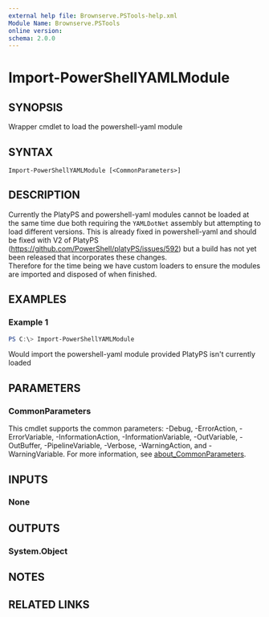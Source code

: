 ```yaml
---
external help file: Brownserve.PSTools-help.xml
Module Name: Brownserve.PSTools
online version:
schema: 2.0.0
---
```


# Import-PowerShellYAMLModule

## SYNOPSIS
Wrapper cmdlet to load the powershell-yaml module

## SYNTAX

```
Import-PowerShellYAMLModule [<CommonParameters>]
```

## DESCRIPTION
Currently the PlatyPS and powershell-yaml modules cannot be loaded at the same time due both requiring the `YAMLDotNet` assembly but attempting to load different versions. This is already fixed in powershell-yaml and should be fixed with V2 of PlatyPS (https://github.com/PowerShell/platyPS/issues/592) but a build has not yet been released that incorporates these changes.  
Therefore for the time being we have custom loaders to ensure the modules are imported and disposed of when finished. 

## EXAMPLES

### Example 1
```powershell
PS C:\> Import-PowerShellYAMLModule
```

Would import the powershell-yaml module provided PlatyPS isn't currently loaded

## PARAMETERS

### CommonParameters
This cmdlet supports the common parameters: -Debug, -ErrorAction, -ErrorVariable, -InformationAction, -InformationVariable, -OutVariable, -OutBuffer, -PipelineVariable, -Verbose, -WarningAction, and -WarningVariable. For more information, see [about_CommonParameters](http://go.microsoft.com/fwlink/?LinkID=113216).

## INPUTS

### None
## OUTPUTS

### System.Object
## NOTES

## RELATED LINKS
